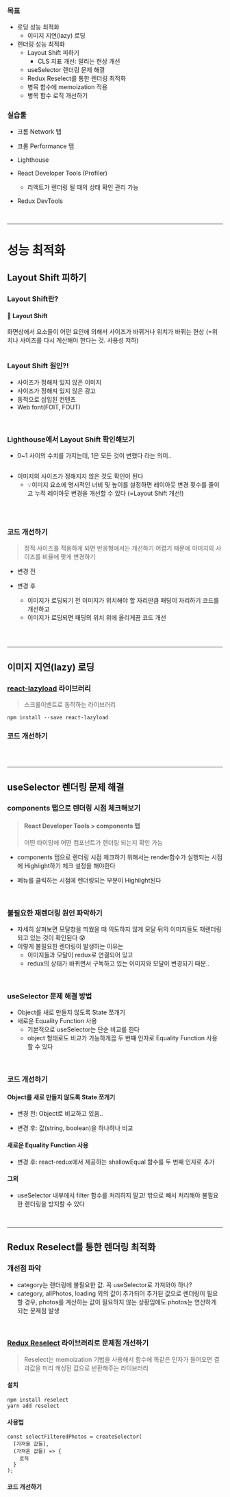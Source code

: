<h3 id="목표">목표</h3>
<ul>
<li>로딩 성능 최적화<ul>
<li>이미지 지연(lazy) 로딩</li>
</ul>
</li>
<li>렌더링 성능 최적화<ul>
<li>Layout Shift 피하기<ul>
<li>CLS 지표 개선: 밀리는 현상 개선</li>
</ul>
</li>
<li>useSelector 렌더링 문제 해결 </li>
<li>Redux Reselect를 통한 렌더링 최적화 </li>
<li>병목 함수에 memoization 적용 </li>
<li>병목 함수 로직 개선하기</li>
</ul>
</li>
</ul>
<h3 id="실습툴">실습툴</h3>
<ul>
<li><p>크롬 Network 탭</p>
</li>
<li><p>크롬 Performance 탭 </p>
</li>
<li><p>Lighthouse</p>
</li>
<li><p>React Developer Tools (Profiler)</p>
<ul>
<li>리액트가 렌더링 될 때의 상태 확인 관리 가능
<img alt="" src="https://velog.velcdn.com/images/april_5/post/24c9b9ac-ed02-48f9-8c7b-67005596cda1/image.png" /></li>
</ul>
</li>
<li><p>Redux DevTools</p>
</li>
</ul>
<br />

<hr />
<h1 id="성능-최적화">성능 최적화</h1>
<h2 id="layout-shift-피하기">Layout Shift 피하기</h2>
<h3 id="layout-shift란">Layout Shift란?</h3>
<h4 id="🤔-layout-shift">🤔 Layout Shift</h4>
<p>화면상에서 요소들이 어떤 요인에 의해서 사이즈가 바뀌거나 위치가 바뀌는 현상 (=위치나 사이즈를 다시 계산해야 한다는 것. 사용성 저하)</p>
<p><img alt="" src="https://velog.velcdn.com/images/april_5/post/1f271ddf-52fb-4715-b86f-cc8c2232f7d0/image.gif" /></p>
<h3 id="layout-shift-원인">Layout Shift 원인?!</h3>
<ul>
<li>사이즈가 정해져 있지 않은 이미지</li>
<li>사이즈가 정해져 있지 않은 광고</li>
<li>동적으로 삽입된 컨텐츠</li>
<li>Web font(FOIT, FOUT)</li>
</ul>
<br />

<h3 id="lighthouse에서-layout-shift-확인해보기">Lighthouse에서 Layout Shift 확인해보기</h3>
<ul>
<li>0~1 사이의 수치를 가지는데, 1은 모든 것이 변했다 라는 의미..</li>
</ul>
<p><img alt="" src="https://velog.velcdn.com/images/april_5/post/8b2557fb-6a3b-418b-bd58-85b7c3b5fdd1/image.png" /></p>
<ul>
<li>이미지의 사이즈가 정해지지 않은 것도 확인이 된다<ul>
<li>💡이미지 요소에 명시적인 너비 및 높이를 설정하면 레이아웃 변경 횟수를 줄이고 누적 레이아웃 변경을 개선할 수 있다 (=Layout Shift 개선!)</li>
</ul>
</li>
</ul>
<p><img alt="" src="https://velog.velcdn.com/images/april_5/post/a432f63c-fb6d-423c-b2e1-d81168de3c85/image.png" /></p>
<br />

<h3 id="코드-개선하기">코드 개선하기</h3>
<blockquote>
<p>정적 사이즈를 적용하게 되면 반응형에서는 개선하기 어렵기 때문에 이미지의 사이즈를 비율에 맞게 변경하기</p>
</blockquote>
<ul>
<li><p>변경 전
<img alt="" src="https://velog.velcdn.com/images/april_5/post/db270adf-9834-499c-8d42-fdf61924ddce/image.png" /></p>
</li>
<li><p>변경 후</p>
<ul>
<li>이미지가 로딩되기 전 이미지가 위치해야 할 자리만큼 패딩이 자리하기 코드를 개선하고</li>
<li>이미지가 로딩되면 패딩의 위치 위에 올리게끔 코드 개선</li>
</ul>
<p><img alt="" src="https://velog.velcdn.com/images/april_5/post/23d87204-5f41-4a83-99a5-f12d549e82ca/image.png" /></p>
</li>
</ul>
<br />

<hr />
<h2 id="이미지-지연lazy-로딩">이미지 지연(lazy) 로딩</h2>
<h3 id="react-lazyload-라이브러리"><a href="https://www.npmjs.com/package/react-lazyload">react-lazyload</a> 라이브러리</h3>
<blockquote>
<p>스크롤이벤트로 동작하는 라이브러리</p>
</blockquote>
<pre><code class="language-bash">npm install --save react-lazyload</code></pre>
<h3 id="코드-개선하기-1">코드 개선하기</h3>
<p><img alt="" src="https://velog.velcdn.com/images/april_5/post/19de9f68-729d-4bfa-ae2c-7fb5e1a222ac/image.png" /></p>
<br />

<hr />
<h2 id="useselector-렌더링-문제-해결">useSelector 렌더링 문제 해결</h2>
<h3 id="components-탭으로-렌더링-시점-체크해보기">components 탭으로 렌더링 시점 체크해보기</h3>
<blockquote>
<h4 id="react-developer-tools--components-탭">React Developer Tools &gt; components 탭</h4>
<p>어떤 타이밍에 어떤 컴포넌트가 렌더링 되는지 확인 가능</p>
</blockquote>
<ul>
<li><p>components 탭으로 렌더링 시점 체크하기 위해서는 render함수가 실행되는 시점에 Highlight하기 체크 설정을 해야한다
<img alt="" src="https://velog.velcdn.com/images/april_5/post/fb2e8743-30ff-46e3-9d61-ba70db139ad4/image.png" /></p>
</li>
<li><p>메뉴를 클릭하는 시점에 렌더링되는 부분이 Highlight된다
<img alt="" src="https://velog.velcdn.com/images/april_5/post/6696fa2c-7650-4b62-959b-2ab886ece190/image.gif" /></p>
</li>
</ul>
<br />

<h3 id="불필요한-재렌더링-원인-파악하기">불필요한 재렌더링 원인 파악하기</h3>
<ul>
<li>자세히 살펴보면 모달창을 띄웠을 때 의도하지 않게 모달 뒤의 이미지들도 재렌더링 되고 있는 것이 확인된다 😰</li>
<li>이렇게 불필요한 렌더링이 발생하는 이유는 <ul>
<li>이미지들과 모달이 redux로 연결되어 있고 </li>
<li>redux의 상태가 바뀌면서 구독하고 있는 이미지와 모달이 변경되기 때문..
<img alt="" src="https://velog.velcdn.com/images/april_5/post/33db552c-0665-4b41-905c-4ba999d7a31e/image.png" /></li>
</ul>
</li>
</ul>
<br />

<h3 id="useselector-문제-해결-방법">useSelector 문제 해결 방법</h3>
<ul>
<li>Object를 새로 만들지 않도록 State 쪼개기</li>
<li>새로운 Equality Function 사용<ul>
<li>기본적으로 useSelector는 단순 비교를 한다</li>
<li>object 형태로도 비교가 가능하게끔 두 번쨰 인자로 Equality Function 사용할 수 있다</li>
</ul>
</li>
</ul>
<br />

<h3 id="코드-개선하기-2">코드 개선하기</h3>
<h4 id="object를-새로-만들지-않도록-state-쪼개기">Object를 새로 만들지 않도록 State 쪼개기</h4>
<ul>
<li><p>변경 전: Object로 비교하고 있음..
<img alt="" src="https://velog.velcdn.com/images/april_5/post/20811669-f282-4603-a1c5-98085d3907b1/image.png" /></p>
</li>
<li><p>변경 후: 값(string, boolean)을 하나하나 비교
<img alt="" src="https://velog.velcdn.com/images/april_5/post/41e9d5ce-5d35-47db-8e0c-42fc38b277d7/image.png" /></p>
</li>
</ul>
<h4 id="새로운-equality-function-사용">새로운 Equality Function 사용</h4>
<ul>
<li>변경 후: react-redux에서 제공하는 shallowEqual 함수를 두 번째 인자로 추가
<img alt="" src="https://velog.velcdn.com/images/april_5/post/00b1cb5e-70dd-4b30-85d4-00f6382d802a/image.png" /></li>
</ul>
<h4 id="그외">그외</h4>
<ul>
<li>useSelector 내부에서 filter 함수를 처리하지 말고! 밖으로 빼서 처리해야 불필요한 렌더링을 방지할 수 있다
<img alt="" src="https://velog.velcdn.com/images/april_5/post/76baeb22-bff1-4913-ba38-e542cef3ee44/image.png" /></li>
</ul>
<br />

<hr />
<h2 id="redux-reselect를-통한-렌더링-최적화">Redux Reselect를 통한 렌더링 최적화</h2>
<h3 id="개선점-파악">개선점 파악</h3>
<ul>
<li>category는 렌더링에 불필요한 값. 꼭 useSelector로 가져와야 하나?</li>
<li>category, allPhotos, loading 외의 값이 추가되어 추가된 값으로 렌더링이 필요할 경우, photos를 계산하는 값이 필요하지 않는 상황임에도 photos는 연산하게 되는 문제점 발생
<img alt="" src="https://velog.velcdn.com/images/april_5/post/0f9f9b7e-cc25-4f63-969c-9dd4f2446778/image.png" /></li>
</ul>
<br />

<h3 id="redux-reselect-라이브러리로-문제점-개선하기"><a href="https://github.com/reduxjs/reselect">Redux Reselect</a> 라이브러리로 문제점 개선하기</h3>
<blockquote>
<p>Reselect는 memoization 기법을 사용해서 함수에 똑같은 인자가 들어오면 결과값을 미리 캐싱된 값으로 반환해주는 라이브러리</p>
</blockquote>
<h4 id="설치">설치</h4>
<pre><code class="language-bash">npm install reselect
yarn add reselect</code></pre>
<h4 id="사용법">사용법</h4>
<pre><code class="language-js">const selectFilteredPhotos = createSelector(
  [가져올 값들], 
  (가져온 값들) =&gt; {
    로직
  }
);</code></pre>
<h4 id="코드-개선하기-3">코드 개선하기</h4>
<p><img alt="" src="https://velog.velcdn.com/images/april_5/post/e5f84c44-cf1e-42f0-b0fa-b13e195cf488/image.png" /></p>
<br />